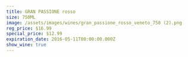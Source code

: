 ```yaml
---
title: GRAN PASSIONE rosso
size: 750ML
image: /assets/images/wines/gran_passione_rosso_veneto_750 (2).png
reg_price: $16.99
special_price: $12.99
expiration_date: 2016-05-11T00:00:00.000Z
show_wine: true
---
```



